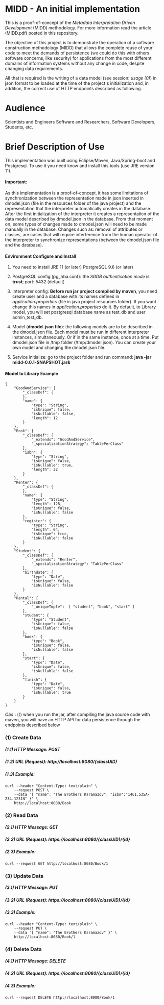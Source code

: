 # MIDD - An initial implementation
This is a proof-of-concept of the *Metadata Interpretation Driven Development* (MIDD) methodology. For more information read the article (MIDD.pdf) posted in this repository.

The objective of this project is to demonstrate the operation of a software construction methodology (MIDD) that allows the complete reuse of your code to meet the demands of persistence (we could do this with others software concerns, like security) for applications from the most different domains of information systems without any change in code, despite changing data requirements. 

All that is required is the writing of a data model (see session: _usage (0)_) in json format to be loaded at the time of the project's initialization and, in addition, the correct use of HTTP endpoints described as following.

# Audience
Scientists and Engineers Software and Researchers, Software Developers, Students, etc.

# Brief Description of Use

This implementation was built using Eclipse/Maven, Java/Spring-boot and Postgresql. To use it you need know and install this tools (use JRE version 11). 

#### Important:
As this implementation is a proof-of-concept, it has some limitations of synchronization between the representation made in json inserted in dmodel.json (file in the resources folder of the java project) and the representation that the interpreter automatically creates in the database. After the first initialization of the interpreter it creates a representation of the data model described by dmodel.json in the database. From that moment on, some types of changes made to dmodel.json will need to be made manually in the database. Changes such as: removal of attributes or classes, are cases that will require interference from the human operator of the interpreter to synchronize representations (between the dmodel.json file and the database). 

#### Environment Configure and Install

1. You need to install JRE 11 (or later) PostgreSQL 9.6 (or later) 

2. PostgreSQL config (pg_hba.conf):  the _SGDB authentication mode_ is __trust__; port: 5432 (default) 

3. Interpreter config: **Before run jar project compiled by maven**, you need create user and a database with its names defined in _application.properties_ (file in java project resources folder). If you want change this names in _application.properties_ do it. By default, to Library model, you will set postgresql database name as test\_db and user admin\_test\_db.

4. Model (**dmodel.json file**): the following models are to be described in the dmodel.json file. Each model must be run in different interpreter instances, simultaneously. Or if in the same instance, once at a time. Put dmodel.json file in /tmp folder (/tmp/dmodel.json). You can create your own model and changing the dmodel.json file.

5. Service initialize: go to the project folder and run  command: **java -jar midd-0.0.1-SNAPSHOT.jar&**

#### Model to Library Example 

```
{
    "GoodAndService": {
        "_classDef": {
        },
        "name": {
            "type": "String",
            "isUnique": false,
            "isNullable": false,
            "length": 12
        }
    },
    "Book": {
        "_classDef": {
            "_extends": "GoodAndService",
            "_specializationStrategy": "TablePerClass"
        },
        "isbn": {
            "type": "String",
            "isUnique": false,
            "isNullable": true,
            "length": 32
        }
    },
    "Renter": {
        "_classDef": {
        },
        "name": {
            "type": "String",
            "length": 128,
            "isUnique": false,
            "isNullable": false
        },
        "register": {
            "type": "String",
            "length": 64,
            "isUnique": true,
            "isNullable": false
        }
    },
    "Student": {
        "_classDef": {
            "_extends": "Renter",
            "_specializationStrategy": "TablePerClass"
        },
        "birthdate": {
            "type": "Date",
            "isUnique": false,
            "isNullable": false
        }
    },
    "Rental": {
        "_classDef": {
            "_uniqueTuple":  [ "student", "book", "start" ]
        },
        "student": {
            "type": "Student",
            "isUnique": false,
            "isNullable": false
        },
        "book": {
            "type": "Book",
            "isUnique": false,
            "isNullable": false
        },
        "start": {
            "type": "Date",
            "isUnique": false,
            "isNullable": false
        },
        "finish": {
            "type": "Date",
            "isUnique": false,
            "isNullable": true
        }
    }
}
```

*Obs*.: (_1_) when you run the jar, after compiling the java source code with maven, you will have an HTTP API for data persistence through the endpoints described below

### (1) Create Data
##### (1.1) HTTP Message: POST
##### (1.2) URL (Request): http://localhost:8080/{classUID}
##### (1.3) Example: 
```
curl --header "Content-Type: text/plain" \
	--request POST \
	--data '{ "name": "The Brothers Karamazov", "isbn":"1461.535A-234.1231N" }' \
	http://localhost:8080/Book
```

### (2) Read Data
##### (2.1) HTTP Message: GET
##### (2.2) URL (Request): https://localhost:8080/{classUID}/{id}
##### (2.3) Example:
```
curl --request GET http://localhost:8080/Book/1
```

### (3) Update Data
##### (3.1) HTTP Message: PUT
##### (3.2) URL (Request): https://localhost:8080/{classUID}/{id}
##### (3.3) Example: 
```
curl --header "Content-Type: text/plain" \
	--request PUT \
	--data '{ "name": "The Brothers Karamazov" }' \
	http://localhost:8080/Book/1
```

### (4) Delete Data
##### (4.1) HTTP Message: DELETE
##### (4.2) URL (Request): https://localhost:8080/{classUID}/{id}
##### (4.3) Example: 
```
curl --request DELETE http://localhost:8080/Book/1
```
